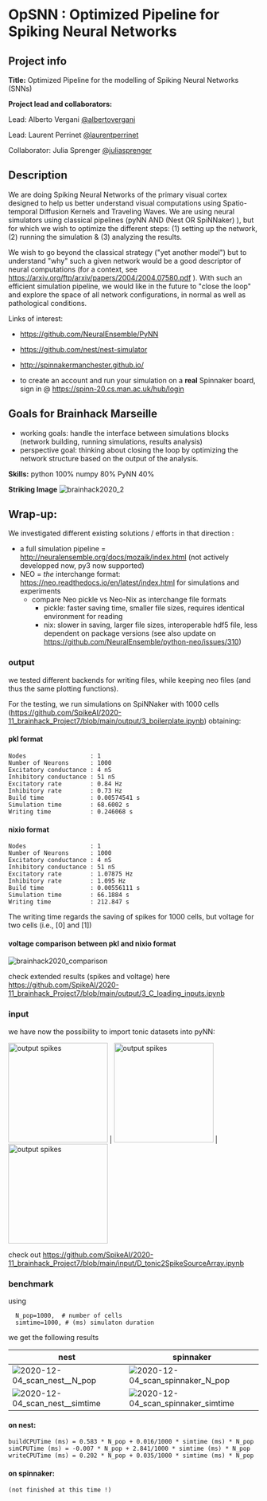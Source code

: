 # OpSNN : Optimized Pipeline for Spiking Neural Networks

## Project info

**Title:**
Optimized Pipeline for the modelling of Spiking Neural Networks (SNNs)

**Project lead and collaborators:**

Lead: Alberto Vergani [@albertovergani](https://github.com/albertovergani)

Lead: Laurent Perrinet [@laurentperrinet](https://github.com/laurentperrinet)

Collaborator: Julia Sprenger [@juliasprenger](https://github.com/juliasprenger)

## Description
We are doing Spiking Neural Networks of the primary visual cortex designed to help us better understand visual computations using Spatio-temporal Diffusion Kernels and Traveling Waves. We are using neural simulators using classical pipelines (pyNN AND (Nest OR SpiNNaker) ), but for which we wish to optimize the different steps: (1) setting up the network, (2) running the
simulation & (3) analyzing the results.

We wish to go beyond the classical strategy ("yet another model") but to understand "why" such a given network would be a good descriptor of neural computations (for a context, see https://arxiv.org/ftp/arxiv/papers/2004/2004.07580.pdf ). With such an efficient simulation pipeline, we would like in the future to "close the loop" and explore the space of all network  configurations, in normal as well as pathological conditions.

Links of interest:

* https://github.com/NeuralEnsemble/PyNN

* https://github.com/nest/nest-simulator

* http://spinnakermanchester.github.io/

* to create an account and run your simulation on a **real** Spinnaker board, sign in @ https://spinn-20.cs.man.ac.uk/hub/login

## Goals for Brainhack Marseille
- working goals: handle the interface between simulations blocks (network building, running simulations, results analysis)
- perspective goal: thinking about closing the loop by optimizing the network structure based on the output of the analysis.

**Skills:**
python 100%
numpy 80%
PyNN 40%

**Striking Image**
![brainhack2020_2](https://user-images.githubusercontent.com/17125783/100328549-ee226f00-2fcc-11eb-84fd-8965dc9a6417.png)


## Wrap-up:

We investigated different existing solutions / efforts in that direction :

 * a full simulation pipeline = http://neuralensemble.org/docs/mozaik/index.html (not actively developped now, py3 now supported)
 * NEO = *the* interchange format: https://neo.readthedocs.io/en/latest/index.html for simulations and experiments
   * compare Neo pickle vs Neo-Nix as interchange file formats
     * pickle: faster saving time, smaller file sizes, requires identical environment for reading
     * nix: slower in saving, larger file sizes, interoperable hdf5 file, less dependent on package versions (see also update on https://github.com/NeuralEnsemble/python-neo/issues/310)


### output

we tested different backends for writing files, while keeping neo files (and thus the same plotting functions).

For the testing, we run simulations on SpiNNaker with 1000 cells (https://github.com/SpikeAI/2020-11_brainhack_Project7/blob/main/output/3_boilerplate.ipynb) obtaining:

#### pkl format
```
Nodes                  : 1
Number of Neurons      : 1000
Excitatory conductance : 4 nS
Inhibitory conductance : 51 nS
Excitatory rate        : 0.84 Hz
Inhibitory rate        : 0.73 Hz
Build time             : 0.00574541 s
Simulation time        : 68.6002 s
Writing time           : 0.246068 s
```

#### nixio format
```
Nodes                  : 1
Number of Neurons      : 1000
Excitatory conductance : 4 nS
Inhibitory conductance : 51 nS
Excitatory rate        : 1.07875 Hz
Inhibitory rate        : 1.095 Hz
Build time             : 0.00556111 s
Simulation time        : 66.1884 s
Writing time           : 212.847 s
```

The writing time regards the saving of spikes for 1000 cells, but voltage for two cells (i.e., [0] and [1])

#### voltage comparison between pkl and nixio format
![brainhack2020_comparison](https://github.com/SpikeAI/2020-11_brainhack_Project7/blob/main/output/comparison.png)

check extended results (spikes and voltage) here https://github.com/SpikeAI/2020-11_brainhack_Project7/blob/main/output/3_C_loading_inputs.ipynb

### input

we have now the possibility to import tonic datasets into pyNN:

<img src="https://github.com/SpikeAI/2020-11_brainhack_Project7/blob/main/input/output/test_stop.gif?raw=true" alt="output spikes" class="bg-primary" width="200px"> | <img src="https://github.com/SpikeAI/2020-11_brainhack_Project7/blob/main/input/output/output_spike.gif?raw=true" alt="output spikes" class="bg-primary" width="200px"> | <img src="https://github.com/SpikeAI/2020-11_brainhack_Project7/blob/main/input/output/nmnist_spike.gif?raw=true" alt="output spikes" class="bg-primary" width="200px">  

check out https://github.com/SpikeAI/2020-11_brainhack_Project7/blob/main/input/D_tonic2SpikeSourceArray.ipynb


### benchmark
using

```
  N_pop=1000,  # number of cells
  simtime=1000, # (ms) simulaton duration
```

we get the following results


nest   | spinnaker
------ | ------
![2020-12-04_scan_nest__N_pop](https://github.com/SpikeAI/2020-11_brainhack_Project7/blob/main/benchmark/2020-12-04_scan_nest_N_pop.png)   | ![2020-12-04_scan_spinnaker_N_pop](https://github.com/SpikeAI/2020-11_brainhack_Project7/blob/main/benchmark/2020-12-04_scan_spinnaker_N_pop.png)  
![2020-12-04_scan_nest__simtime](https://github.com/SpikeAI/2020-11_brainhack_Project7/blob/main/benchmark/2020-12-04_scan_nest_simtime.png)   | ![2020-12-04_scan_spinnaker_simtime](https://github.com/SpikeAI/2020-11_brainhack_Project7/blob/main/benchmark/2020-12-04_scan_spinnaker_simtime.png)  


#### on nest:


```
buildCPUTime (ms) = 0.583 * N_pop + 0.016/1000 * simtime (ms) * N_pop
simCPUTime (ms) = -0.007 * N_pop + 2.841/1000 * simtime (ms) * N_pop
writeCPUTime (ms) = 0.202 * N_pop + 0.035/1000 * simtime (ms) * N_pop

```
#### on spinnaker:


```
(not finished at this time !)

```
